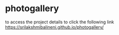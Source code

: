 # photogallery
to access the project details to click the following link
https://srilakshmibalineni.github.io/photogallery/

